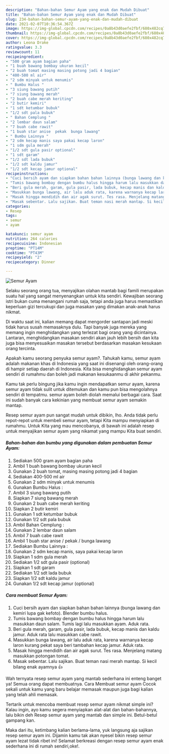 ```yaml
---
description: "Bahan-bahan Semur Ayam yang enak dan Mudah Dibuat"
title: "Bahan-bahan Semur Ayam yang enak dan Mudah Dibuat"
slug: 234-bahan-bahan-semur-ayam-yang-enak-dan-mudah-dibuat
date: 2021-02-07T10:36:54.367Z
image: https://img-global.cpcdn.com/recipes/0a8b43d0aefe2fbf/680x482cq70/semur-ayam-foto-resep-utama.jpg
thumbnail: https://img-global.cpcdn.com/recipes/0a8b43d0aefe2fbf/680x482cq70/semur-ayam-foto-resep-utama.jpg
cover: https://img-global.cpcdn.com/recipes/0a8b43d0aefe2fbf/680x482cq70/semur-ayam-foto-resep-utama.jpg
author: Leona Drake
ratingvalue: 3.3
reviewcount: 11
recipeingredient:
- "500 gram ayam bagian paha"
- "1 buah bawang bombay ukuran kecil"
- "2 buah tomat masing masing potong jadi 4 bagian"
- "400-500 ml air"
- "2 sdm minyak untuk menumis"
- " Bumbu Halus "
- "3 siung bawang putih"
- "7 siung bawang merah"
- "2 buah cabe merah keriting"
- "2 butir kemiri"
- "1 sdt ketumbar bubuk"
- "1/2 sdt pala bubuk"
- " Bahan Cemplung "
- "2 lembar daun salam"
- "7 buah cabe rawit"
- "1 buah star anise  pekak  bunga lawang"
- " Bumbu Lainnya "
- "2 sdm kecap manis saya pakai kecap laron"
- "1 sdm gula merah"
- "1/2 sdt gula pasir optional"
- "1 sdt garam"
- "1/2 sdt lada bubuk"
- "1/2 sdt kaldu jamur"
- "1/2 sdt kecap jamur optional"
recipeinstructions:
- "Cuci bersih ayam dan siapkan bahan bahan lainnya (bunga lawang dan kemiri lupa gak kefoto). Blender bumbu halus."
- "Tumis bawang bombay dengan bumbu halus hingga harum lalu masukkan daun salam. Tumis lagi lalu masukkan ayam. Aduk rata."
- "Beri gula merah, garam, gula pasir, lada bubuk, kecap manis dan kaldu jamur. Aduk rata lalu masukkan cabe rawit."
- "Masukkan bunga lawang, air lalu aduk rata, karena warnanya kecap laron kurang pekat saya beri tambahan kecap jamur. Aduk rata."
- "Masak hingga mendidih dan air agak surut. Tes rasa. Menjelang matang masukkan potongan tomat."
- "Masak sebentar. Lalu sajikan. Buat teman nasi merah mantap. Si kecil bilang enak ayamnya 👍"
categories:
- Resep
tags:
- semur
- ayam

katakunci: semur ayam 
nutrition: 264 calories
recipecuisine: Indonesian
preptime: "PT14M"
cooktime: "PT43M"
recipeyield: "2"
recipecategory: Dinner

---
```



![Semur Ayam](https://img-global.cpcdn.com/recipes/0a8b43d0aefe2fbf/680x482cq70/semur-ayam-foto-resep-utama.jpg)

Selaku seorang orang tua, menyajikan olahan mantab bagi famili merupakan suatu hal yang sangat menyenangkan untuk kita sendiri. Kewajiban seorang istri bukan cuma menangani rumah saja, tetapi anda juga harus memastikan keperluan gizi tercukupi dan juga masakan yang dimakan anak-anak harus nikmat.

Di waktu  saat ini, kalian memang dapat mengorder santapan jadi meski tidak harus susah memasaknya dulu. Tapi banyak juga mereka yang memang ingin menghidangkan yang terlezat bagi orang yang dicintainya. Lantaran, menghidangkan masakan sendiri akan jauh lebih bersih dan kita juga bisa menyesuaikan masakan tersebut berdasarkan masakan kesukaan orang tercinta. 



Apakah kamu seorang penyuka semur ayam?. Tahukah kamu, semur ayam adalah makanan khas di Indonesia yang saat ini disenangi oleh orang-orang di hampir setiap daerah di Indonesia. Kita bisa menghidangkan semur ayam sendiri di rumahmu dan boleh jadi makanan kesukaanmu di akhir pekanmu.

Kamu tak perlu bingung jika kamu ingin mendapatkan semur ayam, karena semur ayam tidak sulit untuk ditemukan dan kamu pun bisa mengolahnya sendiri di tempatmu. semur ayam boleh diolah memalui berbagai cara. Saat ini sudah banyak cara kekinian yang membuat semur ayam semakin mantap.

Resep semur ayam pun sangat mudah untuk dibikin, lho. Anda tidak perlu repot-repot untuk membeli semur ayam, tetapi Kita mampu menyiapkan di rumahmu. Untuk Kita yang mau mencobanya, di bawah ini adalah resep untuk menyajikan semur ayam yang nikamat yang mampu Kita buat sendiri.

<!--inarticleads1-->

##### Bahan-bahan dan bumbu yang digunakan dalam pembuatan Semur Ayam:

1. Sediakan 500 gram ayam bagian paha
1. Ambil 1 buah bawang bombay ukuran kecil
1. Gunakan 2 buah tomat, masing masing potong jadi 4 bagian
1. Sediakan 400-500 ml air
1. Gunakan 2 sdm minyak untuk menumis
1. Gunakan  Bumbu Halus :
1. Ambil 3 siung bawang putih
1. Siapkan 7 siung bawang merah
1. Gunakan 2 buah cabe merah keriting
1. Siapkan 2 butir kemiri
1. Gunakan 1 sdt ketumbar bubuk
1. Gunakan 1/2 sdt pala bubuk
1. Ambil  Bahan Cemplung :
1. Gunakan 2 lembar daun salam
1. Ambil 7 buah cabe rawit
1. Ambil 1 buah star anise / pekak / bunga lawang
1. Sediakan  Bumbu Lainnya :
1. Gunakan 2 sdm kecap manis, saya pakai kecap laron
1. Siapkan 1 sdm gula merah
1. Sediakan 1/2 sdt gula pasir (optional)
1. Siapkan 1 sdt garam
1. Sediakan 1/2 sdt lada bubuk
1. Siapkan 1/2 sdt kaldu jamur
1. Gunakan 1/2 sdt kecap jamur (optional)




<!--inarticleads2-->

##### Cara membuat Semur Ayam:

1. Cuci bersih ayam dan siapkan bahan bahan lainnya (bunga lawang dan kemiri lupa gak kefoto). Blender bumbu halus.
1. Tumis bawang bombay dengan bumbu halus hingga harum lalu masukkan daun salam. Tumis lagi lalu masukkan ayam. Aduk rata.
1. Beri gula merah, garam, gula pasir, lada bubuk, kecap manis dan kaldu jamur. Aduk rata lalu masukkan cabe rawit.
1. Masukkan bunga lawang, air lalu aduk rata, karena warnanya kecap laron kurang pekat saya beri tambahan kecap jamur. Aduk rata.
1. Masak hingga mendidih dan air agak surut. Tes rasa. Menjelang matang masukkan potongan tomat.
1. Masak sebentar. Lalu sajikan. Buat teman nasi merah mantap. Si kecil bilang enak ayamnya 👍




Wah ternyata resep semur ayam yang mantab sederhana ini enteng banget ya! Semua orang dapat membuatnya. Cara Membuat semur ayam Cocok sekali untuk kamu yang baru belajar memasak maupun juga bagi kalian yang telah ahli memasak.

Tertarik untuk mencoba membuat resep semur ayam nikmat simple ini? Kalau ingin, ayo kamu segera menyiapkan alat-alat dan bahan-bahannya, lalu bikin deh Resep semur ayam yang mantab dan simple ini. Betul-betul gampang kan. 

Maka dari itu, ketimbang kalian berlama-lama, yuk langsung aja sajikan resep semur ayam ini. Dijamin kamu tak akan nyesel bikin resep semur ayam lezat tidak ribet ini! Selamat berkreasi dengan resep semur ayam enak sederhana ini di rumah sendiri,oke!.

